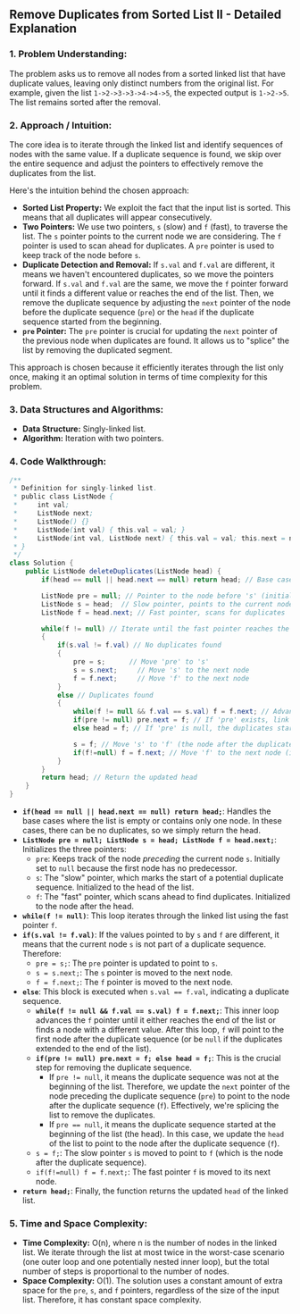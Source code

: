 ## Remove Duplicates from Sorted List II - Detailed Explanation

### 1. Problem Understanding:

The problem asks us to remove all nodes from a sorted linked list that have duplicate values, leaving only distinct numbers from the original list.  For example, given the list `1->2->3->3->4->4->5`, the expected output is `1->2->5`.  The list remains sorted after the removal.

### 2. Approach / Intuition:

The core idea is to iterate through the linked list and identify sequences of nodes with the same value. If a duplicate sequence is found, we skip over the entire sequence and adjust the pointers to effectively remove the duplicates from the list.

Here's the intuition behind the chosen approach:

*   **Sorted List Property:** We exploit the fact that the input list is sorted. This means that all duplicates will appear consecutively.
*   **Two Pointers:** We use two pointers, `s` (slow) and `f` (fast), to traverse the list. The `s` pointer points to the current node we are considering. The `f` pointer is used to scan ahead for duplicates.  A `pre` pointer is used to keep track of the node before `s`.
*   **Duplicate Detection and Removal:**  If `s.val` and `f.val` are different, it means we haven't encountered duplicates, so we move the pointers forward.  If `s.val` and `f.val` are the same, we move the `f` pointer forward until it finds a different value or reaches the end of the list. Then, we remove the duplicate sequence by adjusting the `next` pointer of the node before the duplicate sequence (`pre`) or the `head` if the duplicate sequence started from the beginning.
*   **`pre` Pointer:** The `pre` pointer is crucial for updating the `next` pointer of the previous node when duplicates are found. It allows us to "splice" the list by removing the duplicated segment.

This approach is chosen because it efficiently iterates through the list only once, making it an optimal solution in terms of time complexity for this problem.

### 3. Data Structures and Algorithms:

*   **Data Structure:** Singly-linked list.
*   **Algorithm:** Iteration with two pointers.

### 4. Code Walkthrough:

```java
/**
 * Definition for singly-linked list.
 * public class ListNode {
 *     int val;
 *     ListNode next;
 *     ListNode() {}
 *     ListNode(int val) { this.val = val; }
 *     ListNode(int val, ListNode next) { this.val = val; this.next = next; }
 * }
 */
class Solution {
    public ListNode deleteDuplicates(ListNode head) {
        if(head == null || head.next == null) return head; // Base case: Empty or single-node list

        ListNode pre = null; // Pointer to the node before 's' (initially null)
        ListNode s = head;  // Slow pointer, points to the current node
        ListNode f = head.next; // Fast pointer, scans for duplicates

        while(f != null) // Iterate until the fast pointer reaches the end
        {
            if(s.val != f.val) // No duplicates found
            {
                pre = s;      // Move 'pre' to 's'
                s = s.next;     // Move 's' to the next node
                f = f.next;     // Move 'f' to the next node
            }
            else // Duplicates found
            {
                while(f != null && f.val == s.val) f = f.next; // Advance 'f' past all duplicates
                if(pre != null) pre.next = f; // If 'pre' exists, link it to the node after the duplicates
                else head = f; // If 'pre' is null, the duplicates started at the head, so update the head

                s = f; // Move 's' to 'f' (the node after the duplicates)
                if(f!=null) f = f.next; // Move 'f' to the next node (if it exists)
            }
        }
        return head; // Return the updated head
    }
}
```

*   **`if(head == null || head.next == null) return head;`**: Handles the base cases where the list is empty or contains only one node. In these cases, there can be no duplicates, so we simply return the head.
*   **`ListNode pre = null; ListNode s = head; ListNode f = head.next;`**: Initializes the three pointers:
    *   `pre`:  Keeps track of the node *preceding* the current node `s`. Initially set to `null` because the first node has no predecessor.
    *   `s`:  The "slow" pointer, which marks the start of a potential duplicate sequence. Initialized to the head of the list.
    *   `f`: The "fast" pointer, which scans ahead to find duplicates. Initialized to the node after the head.
*   **`while(f != null)`**: This loop iterates through the linked list using the fast pointer `f`.
*   **`if(s.val != f.val)`**:  If the values pointed to by `s` and `f` are different, it means that the current node `s` is not part of a duplicate sequence.  Therefore:
    *   `pre = s;`: The `pre` pointer is updated to point to `s`.
    *   `s = s.next;`:  The `s` pointer is moved to the next node.
    *   `f = f.next;`: The `f` pointer is moved to the next node.
*   **`else`**: This block is executed when `s.val == f.val`, indicating a duplicate sequence.
    *   **`while(f != null && f.val == s.val) f = f.next;`**: This inner loop advances the `f` pointer until it either reaches the end of the list or finds a node with a different value.  After this loop, `f` will point to the first node after the duplicate sequence (or be `null` if the duplicates extended to the end of the list).
    *   **`if(pre != null) pre.next = f; else head = f;`**:  This is the crucial step for removing the duplicate sequence.
        *   If `pre != null`, it means the duplicate sequence was not at the beginning of the list. Therefore, we update the `next` pointer of the node preceding the duplicate sequence (`pre`) to point to the node after the duplicate sequence (`f`).  Effectively, we're splicing the list to remove the duplicates.
        *   If `pre == null`, it means the duplicate sequence started at the beginning of the list (the head). In this case, we update the `head` of the list to point to the node after the duplicate sequence (`f`).
    *   `s = f;`: The slow pointer `s` is moved to point to `f` (which is the node after the duplicate sequence).
    *   `if(f!=null) f = f.next;`: The fast pointer `f` is moved to its next node.
*   **`return head;`**: Finally, the function returns the updated `head` of the linked list.

### 5. Time and Space Complexity:

*   **Time Complexity:** O(n), where n is the number of nodes in the linked list.  We iterate through the list at most twice in the worst-case scenario (one outer loop and one potentially nested inner loop), but the total number of steps is proportional to the number of nodes.
*   **Space Complexity:** O(1). The solution uses a constant amount of extra space for the `pre`, `s`, and `f` pointers, regardless of the size of the input list. Therefore, it has constant space complexity.
